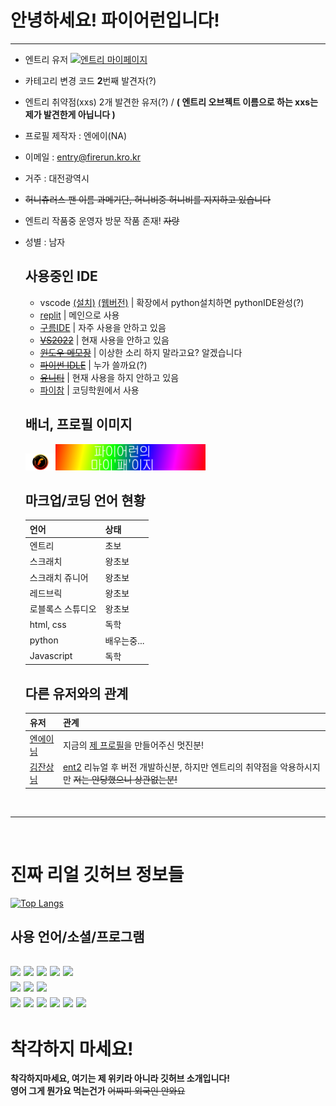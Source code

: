 # 안녕하세요! 파이어런입니다!  
---
- 엔트리 유저 <a href="https://playentry.org/profile/5facc4019089070304dc9ce5?sort=created&term=all">![엔트리 마이페이지](https://img.shields.io/badge/Entry-Profile-green?style=flat-square)</a>
- 카테고리 변경 코드 **2**번째 발견자(?)
- 엔트리 취약점(xxs) 2개 발견한 유저(?) / **( 엔트리 오브젝트 이름으로 하는 xxs는 제가 발견한게 아닙니다 )**
- 프로필 제작자 : 엔에이(NA)
- 이메일 : [entry@firerun.kro.kr](mailto:entry@firerun.kro.kr)
- 거주 : 대전광역시
- ~~허니츄러스 팬 이름 과메기단, 허니비중 허니비를 지지하고 있습니다~~
- 엔트리 작품중 운영자 방문 작품 존재! ~~자랑~~
- 성별 : 남자

  ## 사용중인 IDE
  - vscode [(설치)](https://code.visualstudio.com/) [(웹버전)](https://vscode.dev) | 확장에서 python설치하면 pythonIDE완성(?)
  - [replit](http://replit.com) | 메인으로 사용
  - [구름IDE](https://www.goorm.io/) | 자주 사용을 안하고 있음
  - ~~[VS2022](https://visualstudio.microsoft.com/)~~ | 현재 사용을 안하고 있음
  - ~~[윈도우 메모장](https://apps.microsoft.com/store/detail/windows-notepad/9MSMLRH6LZF3)~~ | 이상한 소리 하지 말라고요? 알겠습니다
  - ~~[파이썬 IDLE](https://python.org/)~~ | 누가 쓸까요(?)
  - ~~[유니티](https://unity.com/)~~ | 현재 사용을 하지 안하고 있음
  - [파이참](https://jetbrains.com/ko-kr/pycharm/) | 코딩학원에서 사용

  ## 배너, 프로필 이미지
  <img src="FireRun.png" width=10% heigth=10%><img src="banner.png" width=50% heigth=50%>

  ## 마크업/코딩 언어 현황

  언어 | 상태
  ---- | --
  엔트리 | 초보
  스크래치 | 왕초보
  스크래치 쥬니어 | 왕초보
  레드브릭 | 왕초보
  로블록스 스튜디오 | 왕초보
  html, css | 독학
  python | 배우는중...
  Javascript | 독학
  
  ## 다른 유저와의 관계
  유저 | 관계
  --- | ---
  [엔에이님](https://playentry.org/profile/5eb4ff2d223e9e00566a4384/) | 지금의 [제 프로필](./FireRun.png)을 만들어주신 멋진분!
  [김잔상님](https://github.com/Atobe1108) | [ent2](http://www.ent2.ml/) 리뉴얼 후 버전 개발하신분, 하지만 엔트리의 취약점을 악용하시지만 ~~저는 안당했으니 상관없는분!~~
<br>

---
<br>

# 진짜 리얼 깃허브 정보들
[![Top Langs](https://github-readme-stats.vercel.app/api/top-langs/?username=entryfirerun&layout=compact)](https://github.com/anuraghazra/github-readme-stats)
  ## 사용 언어/소셜/프로그램
  <a href="https://www.w3.org/"><img src="https://img.shields.io/badge/HTML-E34F26?style=flat&logo=HTML5&logoColor=white"/></a>  <a href="https://www.w3.org/"><img src="https://img.shields.io/badge/CSS-1572B6?style=flat&logo=CSS3&logoColor=white"/></a>  <a href="https://www.ecma-international.org/"><img src="https://img.shields.io/badge/JavaScript-F7DF1E?style=flat&logo=JavaScript&logoColor=white"/></a>  <a href="https://www.python.org/"><img src="https://img.shields.io/badge/Python-3776AB?style=flat&logo=Python&logoColor=white" /></a>  <a href="https://daringfireball.net/"> <a href="https://daringfireball.net"/><img src="https://img.shields.io/badge/Markdown-000000?style=flat&logo=Markdown&logoColor=white"/></a><br> <a href="http://replit.com"><img src="https://img.shields.io/badge/Replit-F26207?style=flat&logo=Replit&logoColor=white"/></a> <a href="https://github.com"><img src="https://img.shields.io/badge/GitHub-181717?style=flat&logo=GitHub&logoColor=white"/></a>  <a href="https://code.visualstudio.com/"><img src="https://img.shields.io/badge/Visual Studio Code-007ACC?style=flat&logo=Visual Studio Code&logoColor=white"/></a><br> <a href="https://twitter.com/"><img src="https://img.shields.io/badge/Twitter-1DA1F2?style=flat&logo=Twitter&logoColor=white"/></a>  <a href="https://www.twitch.tv/"><img src="https://img.shields.io/badge/Twitch-181717?style=flat&logo=Twitch&logoColor=white"/></a>  <a href="http://discord.com/"><img src="https://img.shields.io/badge/Discord-5865F2?style=flat&logo=Discord&logoColor=white"/></a>  <a href="http://youtube.com/"><img src="https://img.shields.io/badge/YouTube-FF0000?style=flat&logo=YouTube&logoColor=white"/></a>  <a href="https://www.notion.so/"><img src="https://img.shields.io/badge/Notion-000000?style=flat&logo=Notion&logoColor=white"/></a>  <a href="https://obsproject.com/"><img src="https://img.shields.io/badge/OBS Studio-302E31?style=flat&logo=OBS Studio&logoColor=white"/></a>
---
# 착각하지 마세요!
**착각하지마세요, 여기는 제 위키라 아니라 깃허브 소개입니다!**  
**영어 그게 뭔가요 먹는건가** ~~어짜피 외국인 안와요~~
